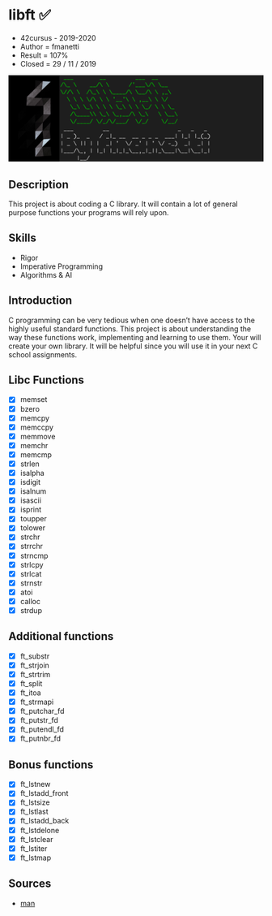 # libft ✅

- 42cursus - 2019-2020
- Author = fmanetti
- Result = 107%
- Closed = 29 / 11 / 2019

![image](./image.png)

## Description

This project is about coding a C library.
It will contain a lot of general purpose functions your programs will rely upon.


## Skills
* Rigor
* Imperative Programming
* Algorithms & AI

## Introduction

C programming can be very tedious when one doesn’t have access to the highly useful
standard functions. This project is about understanding the way these functions work,
implementing and learning to use them. Your will create your own library. It will be
helpful since you will use it in your next C school assignments.

## Libc Functions

- [x] memset
- [x] bzero
- [x] memcpy
- [x] memccpy
- [x] memmove
- [x] memchr
- [x] memcmp
- [x] strlen 
- [x] isalpha 
- [x] isdigit 
- [x] isalnum 
- [x] isascii 
- [x] isprint
- [x] toupper 
- [x] tolower 
- [x] strchr 
- [x] strrchr 
- [x] strncmp 
- [x] strlcpy 
- [x] strlcat 
- [x] strnstr 
- [x] atoi
- [x] calloc 
- [x] strdup

## Additional functions

- [x] ft_substr
- [x] ft_strjoin
- [x] ft_strtrim
- [x] ft_split
- [x] ft_itoa
- [x] ft_strmapi
- [x] ft_putchar_fd
- [x] ft_putstr_fd
- [x] ft_putendl_fd
- [x] ft_putnbr_fd

## Bonus functions

- [x] ft_lstnew
- [x] ft_lstadd_front
- [x] ft_lstsize
- [x] ft_lstlast
- [x] ft_lstadd_back
- [x] ft_lstdelone
- [x] ft_lstclear
- [x] ft_lstiter
- [x] ft_lstmap

## Sources

* [man](https://man7.org/)
